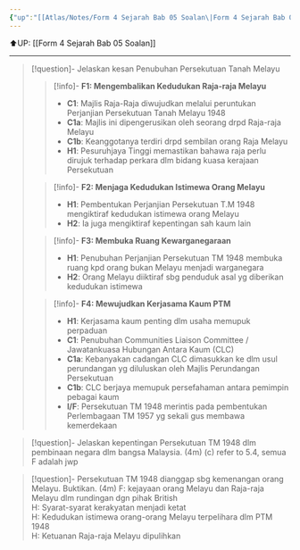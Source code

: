 ```yaml
---
{"up":"[[Atlas/Notes/Form 4 Sejarah Bab 05 Soalan\|Form 4 Sejarah Bab 05 Soalan]]","dg-publish":true,"permalink":"/atlas/notes/bab-05-4-kesan-penubuhan-persekutuan-tanah-melayu-1948/","dgPassFrontmatter":true}
---
```


⬆️UP: [[Form 4 Sejarah Bab 05 Soalan]]

---


> [!question]- Jelaskan kesan Penubuhan Persekutuan Tanah Melayu
> > [!info]-  **F1: Mengembalikan Kedudukan Raja-raja Melayu** 
> > - **C1**: Majlis Raja-Raja  diwujudkan melalui peruntukan Perjanjian Persekutuan Tanah Melayu 1948  
> > - **C1a**: Majlis ini dipengerusikan oleh seorang drpd Raja-raja Melayu  
> > - **C1b**: Keanggotanya terdiri drpd sembilan orang Raja Melayu  
> > - **H1**: Pesuruhjaya Tinggi memastikan bahawa raja perlu dirujuk terhadap perkara dlm bidang kuasa kerajaan Persekutuan  
> 
> > [!info]- **F2: Menjaga Kedudukan Istimewa Orang Melayu**  
> > - **H1**: Pembentukan Perjanjian Persekutuan T.M 1948 mengiktiraf kedudukan istimewa orang Melayu  
> > - **H2**: Ia juga mengiktiraf kepentingan sah kaum lain 
> 
> > [!info]- **F3: Membuka Ruang Kewarganegaraan**   
> > - **H1**: Penubuhan Perjanjian Persekutuan TM 1948 membuka ruang kpd orang bukan Melayu menjadi warganegara  
> > - **H2**: Orang Melayu diiktiraf sbg penduduk asal yg diberikan kedudukan istimewa  
> 
> > [!info]- **F4: Mewujudkan Kerjasama Kaum PTM**   
> > - **H1**: Kerjasama kaum  penting dlm usaha memupuk perpaduan  
> > - **C1**: Penubuhan Communities Liaison Committee / Jawatankuasa Hubungan Antara Kaum (CLC)  
> > - **C1a**: Kebanyakan cadangan CLC dimasukkan ke dlm usul perundangan  yg diluluskan oleh Majlis Perundangan Persekutuan
> > - **C1b**: CLC berjaya memupuk persefahaman antara pemimpin pebagai kaum  
> > - **I/F**: Persekutuan TM 1948 merintis pada pembentukan Perlembagaan TM 1957 yg sekali gus membawa kemerdekaan


> [!question]- Jelaskan kepentingan Persekutuan TM 1948 dlm pembinaan negara dlm bangsa Malaysia. (4m)
> (c) refer to 5.4, semua F adalah jwp


> [!question]- Persekutuan TM 1948 dianggap sbg kemenangan orang Melayu. Buktikan. (4m)
> F: kejayaan orang Melayu dan Raja-raja Melayu dlm rundingan dgn pihak British  
> H: Syarat-syarat kerakyatan menjadi ketat  
> H: Kedudukan istimewa orang-orang Melayu terpelihara dlm PTM 1948  
> H: Ketuanan Raja-raja Melayu dipulihkan